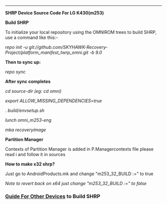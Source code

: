 
---------------

**SHRP Device Source Code For LG K430(m253)**

**Build SHRP**

To initialize your local repository using the OMNIROM trees to build SHRP, use a command like this:-

*repo init -u git://github.com/SKYHAWK-Recovery-Project/platform_manifest_twrp_omni.git -b 9.0*

**Then to sync up:**

*repo sync*

**After sync completes**

*cd source-dir    (eg: cd omni)*
  
*export ALLOW_MISSING_DEPENDENCIES=true*

*. build/envsetup.sh*

*lunch omni_m253-eng*

*mka recoveryimage*

**Partition Manager**

Contexts of Partition Manager is added in P.Managercontexts file please read i and follow it in sources

**How to make x32 shrp?**

Just go to AndroidProducts.mk and change "m253_32_BUILD :=" to true

*Note to revert back on x64 just change "m253_32_BUILD :=" to false*

### [Guide For Other Devices](https://skyhawk-recovery-project.github.io/#/guide) to Build SHRP 
